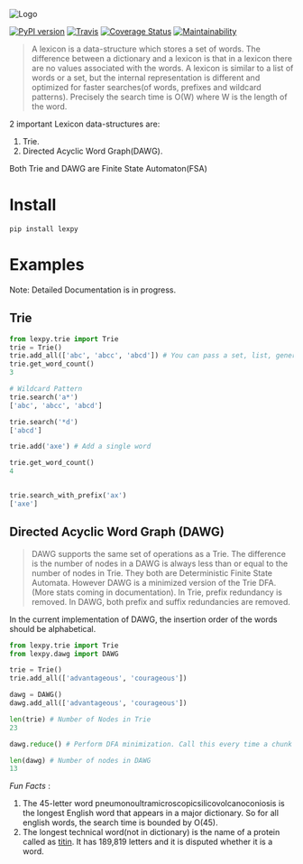 ![Logo](https://github.com/aosingh/lexpy/blob/master/images/lexpylogo.png)

[![PyPI version](https://badge.fury.io/py/lexpy.svg)](https://pypi.python.org/pypi/lexpy)
[![Travis](https://travis-ci.org/aosingh/lexpy.svg?branch=master)](https://travis-ci.org/aosingh/lexpy)
[![Coverage Status](https://coveralls.io/repos/github/aosingh/lexpy/badge.svg?branch=master)](https://coveralls.io/github/aosingh/lexpy?branch=master)
[![Maintainability](https://api.codeclimate.com/v1/badges/60626f81c0db0c5d8dcd/maintainability)](https://codeclimate.com/github/aosingh/lexpy/maintainability)

>A lexicon is a data-structure which stores a set of words. The difference between 
a dictionary and a lexicon is that in a lexicon there are no values associated with the words. A lexicon is similar to a list of words or a set, but the internal representation is different and optimized
for faster searches(of words, prefixes and wildcard patterns). Precisely the search time is O(W) where W is the length of the word. 

2 important Lexicon data-structures are:
1. Trie.
3. Directed Acyclic Word Graph(DAWG).

Both Trie and DAWG are Finite State Automaton(FSA)

# Install
```commandline
pip install lexpy
```
# Examples
Note: Detailed Documentation is in progress.

## Trie
```python
from lexpy.trie import Trie
trie = Trie()
trie.add_all(['abc', 'abcc', 'abcd']) # You can pass a set, list, generator or an input file or words
trie.get_word_count()
3

# Wildcard Pattern
trie.search('a*')
['abc', 'abcc', 'abcd']

trie.search('*d')
['abcd']

trie.add('axe') # Add a single word

trie.get_word_count()
4


trie.search_with_prefix('ax')
['axe']

```

## Directed Acyclic Word Graph (DAWG)

>DAWG supports the same set of operations as a Trie. The difference is the number of nodes in a DAWG is always
less than or equal to the number of nodes in Trie. They both are Deterministic Finite State Automata. 
However DAWG is a minimized version of the Trie DFA. (More stats coming in documentation). 
In Trie, prefix redundancy is removed.
In DAWG, both prefix and suffix redundancies are removed.

In the current implementation of DAWG, the insertion order of the words should be alphabetical. 


```python
from lexpy.trie import Trie
from lexpy.dawg import DAWG

trie = Trie()
trie.add_all(['advantageous', 'courageous'])

dawg = DAWG()
dawg.add_all(['advantageous', 'courageous'])

len(trie) # Number of Nodes in Trie
23

dawg.reduce() # Perform DFA minimization. Call this every time a chunk of words are uploaded in DAWG.

len(dawg) # Number of nodes in DAWG
13

```


*Fun Facts* :
1. The 45-letter word pneumonoultramicroscopicsilicovolcanoconiosis is the longest English word that appears in a major dictionary.
So for all english words, the search time is bounded by O(45). 
2. The longest technical word(not in dictionary) is the name of a protein called as [titin](https://en.wikipedia.org/wiki/Titin). It has 189,819
letters and it is disputed whether it is a word.







